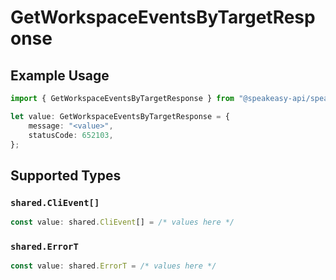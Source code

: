 # GetWorkspaceEventsByTargetResponse

## Example Usage

```typescript
import { GetWorkspaceEventsByTargetResponse } from "@speakeasy-api/speakeasy-client-sdk-typescript/sdk/models/operations";

let value: GetWorkspaceEventsByTargetResponse = {
    message: "<value>",
    statusCode: 652103,
};
```

## Supported Types

### `shared.CliEvent[]`

```typescript
const value: shared.CliEvent[] = /* values here */
```

### `shared.ErrorT`

```typescript
const value: shared.ErrorT = /* values here */
```


